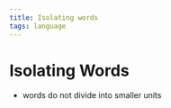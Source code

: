 ```yaml
---
title: Isolating words
tags: language
---
```


# Isolating Words
- words do not divide into smaller units






























































































